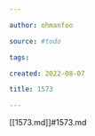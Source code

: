 ```yaml
---

author: ohmanfoo

source: #todo

tags: 

created: 2022-08-07

title: 1573

---
```

[[1573.md]]#1573.md